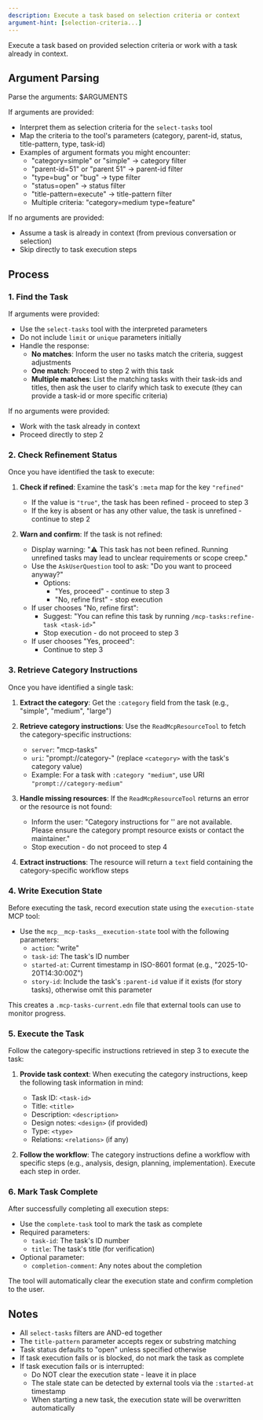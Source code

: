 ```yaml
---
description: Execute a task based on selection criteria or context
argument-hint: [selection-criteria...]
---
```


Execute a task based on provided selection criteria or work with a task
already in context.

## Argument Parsing

Parse the arguments: $ARGUMENTS

If arguments are provided:
- Interpret them as selection criteria for the `select-tasks` tool
- Map the criteria to the tool's parameters (category, parent-id,
  status, title-pattern, type, task-id)
- Examples of argument formats you might encounter:
  - "category=simple" or "simple" → category filter
  - "parent-id=51" or "parent 51" → parent-id filter
  - "type=bug" or "bug" → type filter
  - "status=open" → status filter
  - "title-pattern=execute" → title-pattern filter
  - Multiple criteria: "category=medium type=feature"

If no arguments are provided:
- Assume a task is already in context (from previous conversation or selection)
- Skip directly to task execution steps

## Process

### 1. Find the Task

If arguments were provided:
- Use the `select-tasks` tool with the interpreted parameters
- Do not include `limit` or `unique` parameters initially
- Handle the response:
  - **No matches**: Inform the user no tasks match the criteria, suggest
    adjustments
  - **One match**: Proceed to step 2 with this task
  - **Multiple matches**: List the matching tasks with their task-ids
    and titles, then ask the user to clarify which task to execute (they
    can provide a task-id or more specific criteria)

If no arguments were provided:
- Work with the task already in context
- Proceed directly to step 2

### 2. Check Refinement Status

Once you have identified the task to execute:

1. **Check if refined**: Examine the task's `:meta` map for the key `"refined"`
   - If the value is `"true"`, the task has been refined - proceed to step 3
   - If the key is absent or has any other value, the task is unrefined - continue to step 2

2. **Warn and confirm**: If the task is not refined:
   - Display warning: "⚠️  This task has not been refined. Running unrefined tasks may lead to unclear requirements or scope creep."
   - Use the `AskUserQuestion` tool to ask: "Do you want to proceed anyway?"
     - Options:
       - "Yes, proceed" - continue to step 3
       - "No, refine first" - stop execution
   - If user chooses "No, refine first":
     - Suggest: "You can refine this task by running `/mcp-tasks:refine-task <task-id>`"
     - Stop execution - do not proceed to step 3
   - If user chooses "Yes, proceed":
     - Continue to step 3

### 3. Retrieve Category Instructions

Once you have identified a single task:

1. **Extract the category**: Get the `:category` field from the task
   (e.g., "simple", "medium", "large")

2. **Retrieve category instructions**: Use the `ReadMcpResourceTool` to
   fetch the category-specific instructions:
   - `server`: "mcp-tasks"
   - `uri`: "prompt://category-<category>" (replace `<category>` with
     the task's category value)
   - Example: For a task with `:category "medium"`, use URI
     `"prompt://category-medium"`

3. **Handle missing resources**: If the `ReadMcpResourceTool` returns an
   error or the resource is not found:
   - Inform the user: "Category instructions for '<category>' are not
     available. Please ensure the category prompt resource exists or
     contact the maintainer."
   - Stop execution - do not proceed to step 4

4. **Extract instructions**: The resource will return a `text` field
   containing the category-specific workflow steps

### 4. Write Execution State

Before executing the task, record execution state using the `execution-state` MCP tool:
- Use the `mcp__mcp-tasks__execution-state` tool with the following parameters:
  - `action`: "write"
  - `task-id`: The task's ID number
  - `started-at`: Current timestamp in ISO-8601 format (e.g., "2025-10-20T14:30:00Z")
  - `story-id`: Include the task's `:parent-id` value if it exists (for story tasks), otherwise omit this parameter

This creates a `.mcp-tasks-current.edn` file that external tools can use to monitor progress.

### 5. Execute the Task

Follow the category-specific instructions retrieved in step 3 to execute
the task:

1. **Provide task context**: When executing the category instructions,
   keep the following task information in mind:
   - Task ID: `<task-id>`
   - Title: `<title>`
   - Description: `<description>`
   - Design notes: `<design>` (if provided)
   - Type: `<type>`
   - Relations: `<relations>` (if any)

2. **Follow the workflow**: The category instructions define a workflow
   with specific steps (e.g., analysis, design, planning,
   implementation). Execute each step in order.

### 6. Mark Task Complete

After successfully completing all execution steps:
- Use the `complete-task` tool to mark the task as complete
- Required parameters:
  - `task-id`: The task's ID number
  - `title`: The task's title (for verification)
- Optional parameter:
  - `completion-comment`: Any notes about the completion

The tool will automatically clear the execution state and confirm completion to the user.

## Notes

- All `select-tasks` filters are AND-ed together
- The `title-pattern` parameter accepts regex or substring matching
- Task status defaults to "open" unless specified otherwise
- If task execution fails or is blocked, do not mark the task as complete
- If task execution fails or is interrupted:
  - Do NOT clear the execution state - leave it in place
  - The stale state can be detected by external tools via the `:started-at` timestamp
  - When starting a new task, the execution state will be overwritten automatically

